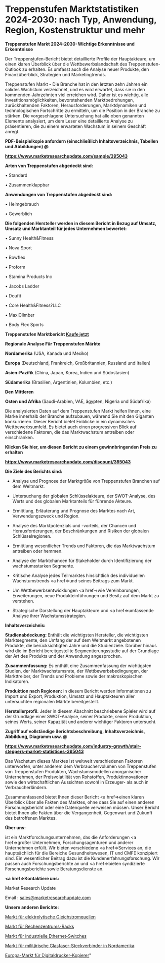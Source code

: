 # Treppenstufen Marktstatistiken 2024-2030: nach Typ, Anwendung, Region, Kostenstruktur und mehr

<strong>Treppenstufen Markt 2024-2030: Wichtige Erkenntnisse und Erkenntnisse</strong>

Der Treppenstufen-Bericht bietet detaillierte Profile der Hauptakteure, um einen klaren Überblick über die Wettbewerbslandschaft des Treppenstufen-Outlook zu erhalten. Es umfasst auch die Analyse neuer Produkte, den Finanzüberblick, Strategien und Marketingtrends.

Treppenstufen Markt - Die Branche hat in den letzten zehn Jahren ein solides Wachstum verzeichnet, und es wird erwartet, dass sie in den kommenden Jahrzehnten viel erreichen wird. Daher ist es wichtig, alle Investitionsmöglichkeiten, bevorstehenden Marktbedrohungen, zurückhaltenden Faktoren, Herausforderungen, Marktdynamiken und technologischen Fortschritte zu ermitteln, um die Position in der Branche zu stärken. Die vorgeschlagene Untersuchung hat alle oben genannten Elemente analysiert, um dem Leser eine detaillierte Analyse zu präsentieren, die zu einem erwarteten Wachstum in seinem Geschäft anregt.



<strong><b>PDF-Beispielkopie anfordern (einschließlich Inhaltsverzeichnis, Tabellen und Abbildungen) @ </b></strong>

<strong><a href=https://www.marketresearchupdate.com/sample/395043>

<strong>https://www.marketresearchupdate.com/sample/395043</u></a></strong></strong>



<strong>Arten von Treppenstufen abgedeckt sind:</strong>

• Standard

• Zusammenklappbar



<strong>Anwendungen von Treppenstufen abgedeckt sind:</strong>

• Heimgebrauch

• Gewerblich



<strong>Die folgenden Hersteller werden in diesem Bericht in Bezug auf Umsatz, Umsatz und Marktanteil für jedes Unternehmen bewertet:</strong>

• Sunny Health&Fitness

• Nova Sport

• Bowflex

• Proform

• Stamina Products Inc

• Jacobs Ladder

• Doufit

• Core Health&Fitness?LLC

• MaxiClimber

• Body Flex Sports



<strong>Treppenstufen Marktbericht <a href=https://www.marketresearchupdate.com/buynow/395043>Kaufe jetzt</a></strong>



<strong>Regionale Analyse Für Treppenstufen Märkte</strong>



<strong>Nordamerika</strong> (USA, Kanada und Mexiko)



<strong>Europa</strong> (Deutschland, Frankreich, Großbritannien, Russland und Italien)



<strong>Asien-Pazifik</strong> (China, Japan, Korea, Indien und Südostasien)



<strong>Südamerika</strong> (Brasilien, Argentinien, Kolumbien, etc.)



<strong>Den Mittleren</strong> 

<strong>Osten und Afrika</strong> (Saudi-Arabien, VAE, ägypten, Nigeria und Südafrika)

Die analysierten Daten auf dem Treppenstufen Markt helfen Ihnen, eine Marke innerhalb der Branche aufzubauen, während Sie mit den Giganten konkurrieren. Dieser Bericht bietet Einblicke in ein dynamisches Wettbewerbsumfeld. Es bietet auch einen progressiven Blick auf verschiedene Faktoren, die das Marktwachstum antreiben oder einschränken.



<strong>Klicken Sie hier, um diesen Bericht zu einem gewinnbringenden Preis zu erhalten
</strong>

<strong><a href=https://www.marketresearchupdate.com/discount/395043>https://www.marketresearchupdate.com/discount/395043</b></u></strong></a>



<strong>Die Ziele des Berichts sind:</strong>

- Analyse und Prognose der Marktgröße von Treppenstufen Branchen auf dem Weltmarkt.

- Untersuchung der globalen Schlüsselakteure, der SWOT-Analyse, des Werts und des globalen Marktanteils für führende Akteure.

- Ermittlung, Erläuterung und Prognose des Marktes nach Art, Verwendungszweck und Region.

- Analyse des Marktpotenzials und -vorteils, der Chancen und Herausforderungen, der Beschränkungen und Risiken der globalen Schlüsselregionen.

- Ermittlung wesentlicher Trends und Faktoren, die das Marktwachstum antreiben oder hemmen.

- Analyse der Marktchancen für Stakeholder durch Identifizierung der wachstumsstarken Segmente.

- Kritische Analyse jedes Teilmarktes hinsichtlich des individuellen Wachstumstrends <a href=>und</a> seines Beitrags zum Markt.

- Um Wettbewerbsentwicklungen <a href=>wie</a> Vereinbarungen, Erweiterungen, neue Produkteinführungen und Besitz auf dem Markt zu verstehen.

- Strategische Darstellung der Hauptakteure und <a href=>umfas</a>sende Analyse ihrer Wachstumsstrategien.



<strong>Inhaltsverzeichnis:</strong>



<strong>Studienabdeckung:</strong> Enthält die wichtigsten Hersteller, die wichtigsten Marktsegmente, den Umfang der auf dem Weltmarkt angebotenen Produkte, die berücksichtigten Jahre und die Studienziele. Darüber hinaus wird die im Bericht bereitgestellte Segmentierungsstudie auf der Grundlage der Art des Produkts und der Anwendung angesprochen.



<strong>Zusammenfassung:</strong> Es enthält eine Zusammenfassung der wichtigsten Studien, der Marktwachstumsrate, der Wettbewerbsbedingungen, der Markttreiber, der Trends und Probleme sowie der makroskopischen Indikatoren.



<strong>Produktion nach Regionen:</strong> In diesem Bericht werden Informationen zu Import und Export, Produktion, Umsatz und Hauptakteuren aller untersuchten regionalen Märkte bereitgestellt.



<strong>Herstellerprofil:</strong> Jeder in diesem Abschnitt beschriebene Spieler wird auf der Grundlage einer SWOT-Analyse, seiner Produkte, seiner Produktion, seines Werts, seiner Kapazität und anderer wichtiger Faktoren untersucht.



<strong><b>Zugriff auf vollständige Berichtsbeschreibung, Inhaltsverzeichnis, Abbildung, Diagramm usw. @ </b></strong>

<strong><a href=https://www.marketresearchupdate.com/industry-growth/stair-steppers-market-statistices-395043>https://www.marketresearchupdate.com/industry-growth/stair-steppers-market-statistices-395043</a></strong>

Das Wachstum dieses Marktes ist weltweit verschiedenen Faktoren unterworfen, unter anderem dem Verbrauchervolumen von Treppenstufen von Treppenstufen Produkten, Wachstumsmodellen anorganischer Unternehmen, der Preisvolatilität von Rohstoffen, Produktinnovationen sowie den wirtschaftlichen Aussichten sowohl in Erzeuger- als auch in Verbraucherländern.

Zusammenfassend bietet Ihnen dieser Bericht <a href=>einen</a> klaren Überblick über alle Fakten des Marktes, ohne dass Sie auf einen anderen Forschungsbericht oder eine Datenquelle verweisen müssen. Unser Bericht bietet Ihnen alle Fakten über die Vergangenheit, Gegenwart und Zukunft des betroffenen Marktes.



<strong>Über uns:</strong>

 ist ein Marktforschungsunternehmen, das die Anforderungen <a href=>großer</a> Unternehmen, Forschungsagenturen und anderer Unternehmen erfüllt. Wir bieten verschiedene <a href=>Services</a> an, die hauptsächlich für die Bereiche Gesundheitswesen, IT und CMFE konzipiert sind. Ein wesentlicher Beitrag dazu ist die Kundenerfahrungsforschung. Wir passen auch Forschungsberichte an und <a href=>bieten</a> syndizierte Forschungsberichte sowie Beratungsdienste an.



<strong><a href=>Kontaktiere uns:</a></strong>

Market Research Update

Email : sales@marketresearchupdate.com



<strong>Unsere anderen Berichte:</strong>

<a href=https://www.linkedin.com/pulse/electrolytic-dc-source-market-size-growth-set>Markt für elektrolytische Gleichstromquellen</a>

<a href=https://www.linkedin.com/pulse/data-center-rack-market-size-historical>Markt für Rechenzentrums-Racks</a>

<a href=https://www.linkedin.com/pulse/industrial-ethernet-switch-market-outlooks>Markt für industrielle Ethernet-Switches</a>

<a href=https://www.linkedin.com/pulse/north-america-military-fiber-optic-connectors-market-2023>Markt für militärische Glasfaser-Steckverbinder in Nordamerika</a>

<a href=https://www.linkedin.com/pulse/europe-digital-printer-copier-market-2023-demand>Europa-Markt für Digitaldrucker-Kopierer</a>"
